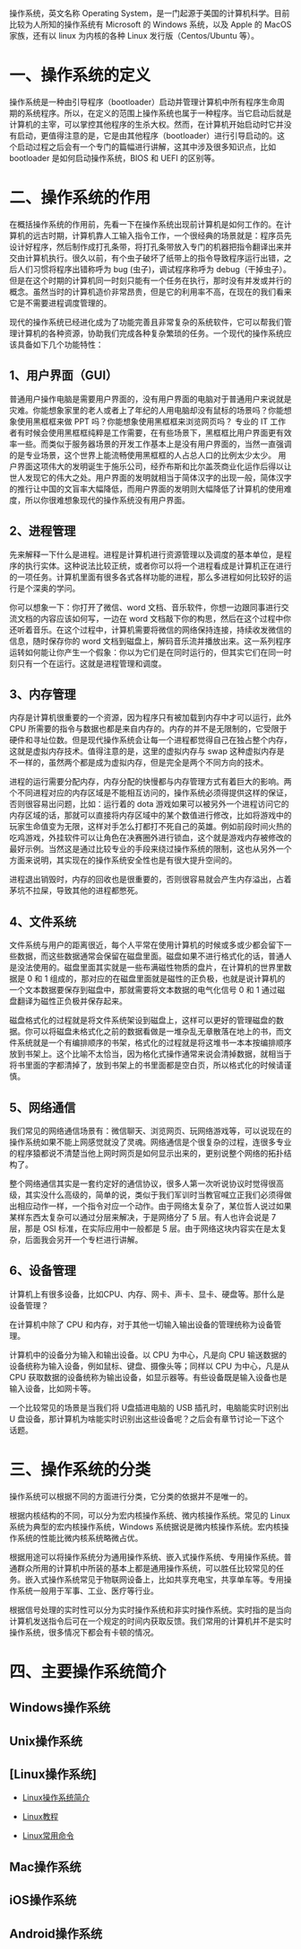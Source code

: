 操作系统，英文名称 Operating System，是一门起源于美国的计算机科学。目前比较为人所知的操作系统有 Microsoft 的 Windows 系统，以及 Apple 的 MacOS 家族，还有以 linux 为内核的各种 Linux 发行版（Centos/Ubuntu 等）。


# 一、操作系统的定义

操作系统是一种由引导程序（bootloader）启动并管理计算机中所有程序生命周期的系统程序。所以，在定义的范围上操作系统也属于一种程序。当它启动后就是计算机的主宰，可以掌控其他程序的生杀大权。然而，在计算机开始启动时它并没有启动，更值得注意的是，它是由其他程序（bootloader）进行引导启动的。这个启动过程之后会有一个专门的篇幅进行讲解，这其中涉及很多知识点，比如 bootloader 是如何启动操作系统，BIOS 和 UEFI 的区别等。


# 二、操作系统的作用

在概括操作系统的作用前，先看一下在操作系统出现前计算机是如何工作的。在计算机的远古时期，计算机靠人工输入指令工作，一个很经典的场景就是：程序员先设计好程序，然后制作成打孔条带，将打孔条带放入专门的机器把指令翻译出来并交由计算机执行。很久以前，有个虫子破坏了纸带上的指令导致程序运行出错，之后人们习惯将程序出错称呼为 bug (虫子)，调试程序称呼为 debug（干掉虫子）。但是在这个时期的计算机同一时刻只能有一个任务在执行，那时没有并发或并行的概念。虽然当时的计算机造价非常昂贵，但是它的利用率不高，在现在的我们看来它是不需要进程调度管理的。

现代的操作系统已经进化成为了功能完善且非常复杂的系统软件，它可以帮我们管理计算机的各种资源，协助我们完成各种复杂繁琐的任务。一个现代的操作系统应该具备如下几个功能特性：


## 1、用户界面（GUI）


普通用户操作电脑是需要用户界面的，没有用户界面的电脑对于普通用户来说就是灾难。你能想象家里的老人或者上了年纪的人用电脑却没有鼠标的场景吗？你能想象使用黑框框来做 PPT 吗？你能想象使用黑框框来浏览网页吗？
专业的 IT 工作者有时候会使用黑框框纯粹是工作需要，在有些场景下，黑框框比用户界面更有效率一些。而类似于服务器场景的开发工作基本上是没有用户界面的，当然一直强调的是专业场景，这个世界上能流畅使用黑框框的人占总人口的比例太少太少。
用户界面这项伟大的发明诞生于施乐公司，经乔布斯和比尔盖茨商业化运作后得以让世人发现它的伟大之处。用户界面的发明就相当于简体汉字的出现一般，简体汉字的推行让中国的文盲率大幅降低，而用户界面的发明则大幅降低了计算机的使用难度，所以你很难想象现代的操作系统没有用户界面。


## 2、进程管理


先来解释一下什么是进程。进程是计算机进行资源管理以及调度的基本单位，是程序的执行实体。这种说法比较正统，或者你可以将一个进程看成是计算机正在进行的一项任务。计算机里面有很多各式各样功能的进程，那么多进程如何比较好的运行是个深奥的学问。

你可以想象一下：你打开了微信、word 文档、音乐软件，你想一边跟同事进行交流文档的内容应该如何写，一边在 word 文档敲下你的构思，然后在这个过程中你还听着音乐。在这个过程中，计算机需要将微信的网络保持连接，持续收发微信的信息，随时保存你的 word 文档到磁盘上，解码音乐流并播放出来。这一系列程序运转如何能让你产生一个假象：你以为它们是在同时运行的，但其实它们在同一时刻只有一个在运行。这就是进程管理和调度。


## 3、内存管理


内存是计算机很重要的一个资源，因为程序只有被加载到内存中才可以运行，此外 CPU 所需要的指令与数据也都是来自内存的。内存的并不是无限制的，它受限于硬件和寻址位数。但是现代操作系统会让每一个进程都觉得自己在独占整个内存，这就是虚拟内存技术。值得注意的是，这里的虚拟内存与 swap 这种虚拟内存是不一样的，虽然两个都是成为虚拟内存，但是完全是两个不同方向的技术。

进程的运行需要分配内存，内存分配的快慢都与内存管理方式有着巨大的影响。两个不同进程对应的内存区域是不能相互访问的，操作系统必须得提供这样的保证，否则很容易出问题，比如：运行着的 dota 游戏如果可以被另外一个进程访问它的内存区域的话，那就可以直接将内存区域中的某个数值进行修改，比如将游戏中的玩家生命值变为无限，这样对手怎么打都打不死自己的英雄。例如前段时间火热的吃鸡游戏，外挂软件可以让角色在决赛圈外进行锁血，这个就是游戏内存被修改的最好示例。当然这是通过比较专业的手段来绕过操作系统的限制，这也从另外一个方面来说明，其实现在的操作系统安全性也是有很大提升空间的。

进程退出销毁时，内存的回收也是很重要的，否则很容易就会产生内存溢出，占着茅坑不拉屎，导致其他的进程都憋死。


## 4、文件系统


文件系统与用户的距离很近，每个人平常在使用计算机的时候或多或少都会留下一些数据，而这些数据通常会保留在磁盘里面。磁盘如果不进行格式化的话，普通人是没法使用的。磁盘里面其实就是一些布满磁性物质的盘片，在计算机的世界里数据是 0 和 1 组成的，那对应的在磁盘里面就是磁性的正负极，也就是说计算机的一个文本数据要保存到磁盘中，那就需要将文本数据的电气化信号 0 和 1 通过磁盘翻译为磁性正负极并保存起来。

磁盘格式化的过程就是将文件系统架设到磁盘上，这样可以更好的管理磁盘的数据。你可以将磁盘未格式化之前的数据看做是一堆杂乱无章散落在地上的书，而文件系统就是一个有编排顺序的书架，格式化的过程就是将这堆书一本本按编排顺序放到书架上。这个比喻不太恰当，因为格化式操作通常来说会清掉数据，就相当于将书里面的字都清掉了，放到书架上的书里面都是空白页，所以格式化的时候请谨慎。



## 5、网络通信


我们常见的网络通信场景有：微信聊天、浏览网页、玩网络游戏等，可以说现在的操作系统如果不能上网感觉就没了灵魂。网络通信是个很复杂的过程，连很多专业的程序猿都说不清楚当他上网时网页是如何显示出来的，更别说整个网络的拓扑结构了。

整个网络通信其实是一套约定好的通信协议，很多人第一次听说协议时觉得很高级，其实没什么高级的，简单的说，类似于我们军训时当教官喊立正我们必须得做出相应动作一样，一个指令对应一个动作。由于网络太复杂了，某位哲人说过如果某样东西太复杂可以通过分层来解决，于是网络分了 5 层。有人也许会说是 7 层，那是 OSI 标准，在实际应用中一般都是 5 层。由于网络这块内容实在是太复杂，后面我会另开一个专栏进行讲解。


## 6、设备管理


计算机上有很多设备，比如CPU、内存、网卡、声卡、显卡、硬盘等。那什么是设备管理？

在计算机中除了 CPU 和内存，对于其他一切输入输出设备的管理统称为设备管理。

计算机中的设备分为输入和输出设备。以 CPU 为中心，凡是向 CPU 输送数据的设备统称为输入设备，例如鼠标、键盘、摄像头等；同样以 CPU 为中心，凡是从 CPU 获取数据的设备统称为输出设备，如显示器等。有些设备既是输入设备也是输入设备，比如网卡等。

一个比较常见的场景是当我们将 U盘插进电脑的 USB 插孔时，电脑能实时识别出 U 盘设备，那计算机为啥能实时识别出这些设备呢？之后会有章节讨论一下这个话题。


# 三、操作系统的分类

操作系统可以根据不同的方面进行分类，它分类的依据并不是唯一的。

根据内核结构的不同，可以分为宏内核操作系统、微内核操作系统。常见的 Linux 系统为典型的宏内核操作系统，Windows 系统据说是微内核操作系统。宏内核操作系统的性能比微内核系统略微占优。

根据用途可以将操作系统分为通用操作系统、嵌入式操作系统、专用操作系统。普通群众所用的计算机中所装的基本上都是通用操作系统，可以胜任比较常见的任务。嵌入式操作系统常见于物联网设备上，比如共享充电宝，共享单车等。专用操作系统一般用于军事、工业、医疗等行业。

根据信号处理的实时性可以分为实时操作系统和非实时操作系统。实时指的是当向计算机发送指令后可在一个规定的时间内获取反馈。我们常用的计算机并不是实时操作系统，很多情况下都会有卡顿的情况。


# 四、主要操作系统简介

##  Windows操作系统

## Unix操作系统

## [Linux操作系统]

* [Linux操作系统简介](https://github.com/geekist/developer_guide/blob/main/operationsystem/linux/linux.md)

* [Linux教程](https://www.runoob.com/linux/linux-tutorial.html)

* [Linux常用命令](https://github.com/geekist/developer_guide/blob/main/operationsystem/linux/linux_command.md)


## Mac操作系统

## iOS操作系统

## Android操作系统
